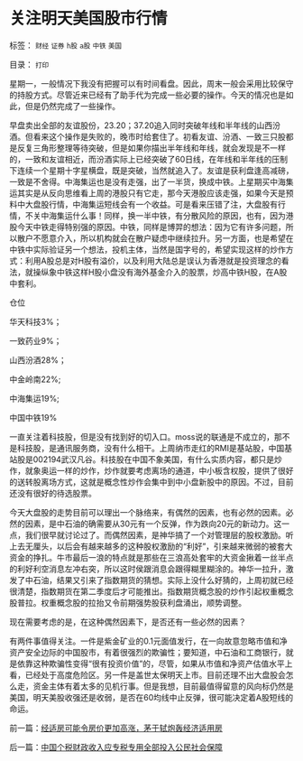 # 关注明天美国股市行情

标签： `财经` `证券` `h股` `a股` `中铁` `美国` 

目录： `打印`

星期一，一般情况下我没有把握可以有时间看盘。因此，周末一般会采用比较保守的持股方式。尽管近来已经有了助手代为完成一些必要的操作。今天的情况也是如此，但是仍然完成了一些操作。



早盘卖出全部的友谊股份，23.20；37.20追入同时突破年线和半年线的山西汾酒。但看来这个操作是失败的，晚市时给套住了。初看友谊、汾酒、一致三只股都是反复三角形整理等待突破，但是如果你描出半年线和年线，就会发现是不一样的，一致和友谊相近，而汾酒实际上已经突破了60日线，在年线和半年线的压制下连续一个星期十字星横盘，既是突破，当然就追入了。友谊是获利盘逢高减磅，一致是不舍得。中海集运也是没有走强，出了一半货，换成中铁。上星期买中海集运其实是从反向思维看上周的港股只有它走，那今天港股应该走强，如果今天是预料中大盘股行情，中海集运短线会有一个收益。可是看来压错了注，大盘股有行情，不关中海集运什么事！同样，换一半中铁，有分散风险的原因，也有，因为港股今天中铁走得特别强的原因。中铁，同样是博羿的想法：因为它有许多问题，所以散户不愿意介入，所以机构就会在散户疑虑中继续拉升。另一方面，也是希望在中铁中实际验证另一个想法，投机主体，当然是国字号的，希望实现这样的炒作方式：利用A股总是对H股有溢价，以及利用大陆总是误认为香港就是投资理念的看法，就操纵象中铁这样H股小盘没有海外基金介入的股票，炒高中铁H股，在A股中套利。



仓位

华天科技3%；

一致药业9%；

山西汾酒28%；

中金岭南22%;

中海集运19%;

中国中铁19%



一直关注着科技股，但是没有找到好的切入口。moss说的联通是不成立的，那不是科技股，是通讯服务商，没有什么相干。上周纳市走红的RMI是基站股，中国基站股是002194武汉凡谷。科技股在中国不象美国，有什么实质内容，都只是炒作，就象奥运一样的炒作，炒作就要考虑离场的通道，中小板含权股，提供了很好的送转股离场方式，这就是概念性炒作会集中到中小盘新股中的原因。不过，目前还没有很好的待选股票。



今天大盘股的走势目前可以理出一个脉络来，有偶然的因素，也有必然的因素。必然的因素，是中石油的确需要从30元有一个反弹，作为跌向20元的新动力。这一点，我们很早就讨论过了。而偶然因素，是神华搞了一个对管理层的股权激励。听上去无厘头，以后会有越来越多的这种股权激励的“利好”，引来越来微弱的被套大资金的挣扎。牛市最后一浪的特点就是那些在三浪高处套牢的大资金揪着一丝半点的利好利空消息左冲右突，所以这时侯跟消息会跟得糊里糊涂的。神华一拉升，激发了中石油，结果又引来了指数期货的猜想。实际上没什么好猜的，上周初就已经很清楚，指数期货在第二季度后才可能推出。指数期货概念股的炒作引起权重概念股普拉。权重概念股的拉抬又令前期强势股获利盘涌出，顺势调整。



现在需要考虑的是，在这种偶然因素下，是否还有一些必然的因素？



有两件事值得关注。一件是紫金矿业的0.1元面值发行，在一向故意忽略市值和净资产安全边际的中国股市，有着很强烈的欺骗性；要知道，中石油和工商银行，就是依靠这种欺骗性变得“很有投资价值”的，尽管，如果从市值和净资产估值水平上看，已经处于高度危险区。另一件是盖世太保明天上市。目前还理不出大盘股会怎么走，资金主体有着太多的见机行事。但是我想，目前最值得留意的风向标仍然是美国，明天美股收强还是收弱，是否在60均线中止反弹，很可能决定着A股短线的命运。

前一篇：[经适房可能令房价更加高涨，茅于轼炮轰经济适用房](../../../2007/12/23/经适房可能令房价更加高涨，茅于轼炮轰经济适用房.md)

后一篇：[中国个税财政收入应专税专用全部投入公民社会保障](../../../2007/12/24/中国个税财政收入应专税专用全部投入公民社会保障.md)